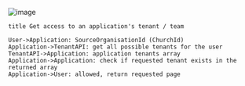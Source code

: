 ![image](https://user-images.githubusercontent.com/735432/158808996-373f755f-f476-49e7-b618-52e619154d37.png)

```
title Get access to an application's tenant / team

User->Application: SourceOrganisationId (ChurchId)
Application->TenantAPI: get all possible tenants for the user
TenantAPI->Application: application tenants array
Application->Application: check if requested tenant exists in the returned array
Application->User: allowed, return requested page
```
